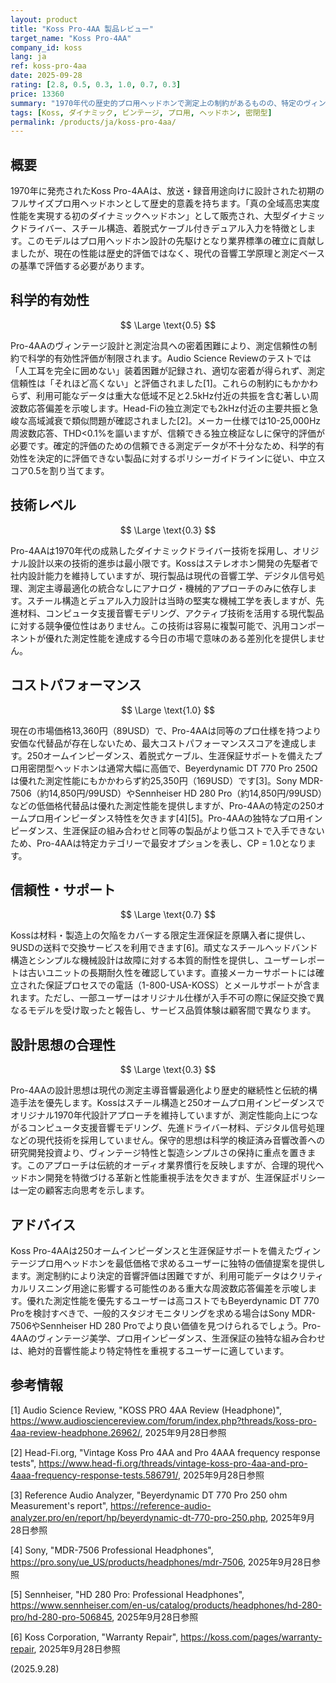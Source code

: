 ```yaml
---
layout: product
title: "Koss Pro-4AA 製品レビュー"
target_name: "Koss Pro-4AA"
company_id: koss
lang: ja
ref: koss-pro-4aa
date: 2025-09-28
rating: [2.8, 0.5, 0.3, 1.0, 0.7, 0.3]
price: 13360
summary: "1970年代の歴史的プロ用ヘッドホンで測定上の制約があるものの、特定のヴィンテージプロ用カテゴリーでの最大コストパフォーマンスを実現。"
tags: [Koss, ダイナミック, ビンテージ, プロ用, ヘッドホン, 密閉型]
permalink: /products/ja/koss-pro-4aa/
---
```

## 概要

1970年に発売されたKoss Pro-4AAは、放送・録音用途向けに設計された初期のフルサイズプロ用ヘッドホンとして歴史的意義を持ちます。「真の全域高忠実度性能を実現する初のダイナミックヘッドホン」として販売され、大型ダイナミックドライバー、スチール構造、着脱式ケーブル付きデュアル入力を特徴とします。このモデルはプロ用ヘッドホン設計の先駆けとなり業界標準の確立に貢献しましたが、現在の性能は歴史的評価ではなく、現代の音響工学原理と測定ベースの基準で評価する必要があります。

## 科学的有効性

$$ \Large \text{0.5} $$

Pro-4AAのヴィンテージ設計と測定治具への密着困難により、測定信頼性の制約で科学的有効性評価が制限されます。Audio Science Reviewのテストでは「人工耳を完全に囲めない」装着困難が記録され、適切な密着が得られず、測定信頼性は「それほど高くない」と評価されました[1]。これらの制約にもかかわらず、利用可能なデータは重大な低域不足と2.5kHz付近の共振を含む著しい周波数応答偏差を示唆します。Head-Fiの独立測定でも2kHz付近の主要共振と急峻な高域減衰で類似問題が確認されました[2]。メーカー仕様では10-25,000Hz周波数応答、THD<0.1%を謳いますが、信頼できる独立検証なしに保守的評価が必要です。確定的評価のための信頼できる測定データが不十分なため、科学的有効性を決定的に評価できない製品に対するポリシーガイドラインに従い、中立スコア0.5を割り当てます。

## 技術レベル

$$ \Large \text{0.3} $$

Pro-4AAは1970年代の成熟したダイナミックドライバー技術を採用し、オリジナル設計以来の技術的進歩は最小限です。Kossはステレオホン開発の先駆者で社内設計能力を維持していますが、現行製品は現代の音響工学、デジタル信号処理、測定主導最適化の統合なしにアナログ・機械的アプローチのみに依存します。スチール構造とデュアル入力設計は当時の堅実な機械工学を表しますが、先進材料、コンピュータ支援音響モデリング、アクティブ技術を活用する現代製品に対する競争優位性はありません。この技術は容易に複製可能で、汎用コンポーネントが優れた測定性能を達成する今日の市場で意味のある差別化を提供しません。

## コストパフォーマンス

$$ \Large \text{1.0} $$

現在の市場価格13,360円（89USD）で、Pro-4AAは同等のプロ仕様を持つより安価な代替品が存在しないため、最大コストパフォーマンススコアを達成します。250オームインピーダンス、着脱式ケーブル、生涯保証サポートを備えたプロ用密閉型ヘッドホンは通常大幅に高価で、Beyerdynamic DT 770 Pro 250Ωは優れた測定性能にもかかわらず約25,350円（169USD）です[3]。Sony MDR-7506（約14,850円/99USD）やSennheiser HD 280 Pro（約14,850円/99USD）などの低価格代替品は優れた測定性能を提供しますが、Pro-4AAの特定の250オームプロ用インピーダンス特性を欠きます[4][5]。Pro-4AAの独特なプロ用インピーダンス、生涯保証の組み合わせと同等の製品がより低コストで入手できないため、Pro-4AAは特定カテゴリーで最安オプションを表し、CP = 1.0となります。

## 信頼性・サポート

$$ \Large \text{0.7} $$

Kossは材料・製造上の欠陥をカバーする限定生涯保証を原購入者に提供し、9USDの送料で交換サービスを利用できます[6]。頑丈なスチールヘッドバンド構造とシンプルな機械設計は故障に対する本質的耐性を提供し、ユーザーレポートは古いユニットの長期耐久性を確認しています。直接メーカーサポートには確立された保証プロセスでの電話（1-800-USA-KOSS）とメールサポートが含まれます。ただし、一部ユーザーはオリジナル仕様が入手不可の際に保証交換で異なるモデルを受け取ったと報告し、サービス品質体験は顧客間で異なります。

## 設計思想の合理性

$$ \Large \text{0.3} $$

Pro-4AAの設計思想は現代の測定主導音響最適化より歴史的継続性と伝統的構造手法を優先します。Kossはスチール構造と250オームプロ用インピーダンスでオリジナル1970年代設計アプローチを維持していますが、測定性能向上につながるコンピュータ支援音響モデリング、先進ドライバー材料、デジタル信号処理などの現代技術を採用していません。保守的思想は科学的検証済み音響改善への研究開発投資より、ヴィンテージ特性と製造シンプルさの保持に重点を置きます。このアプローチは伝統的オーディオ業界慣行を反映しますが、合理的現代ヘッドホン開発を特徴づける革新と性能重視手法を欠きますが、生涯保証ポリシーは一定の顧客志向思考を示します。

## アドバイス

Koss Pro-4AAは250オームインピーダンスと生涯保証サポートを備えたヴィンテージプロ用ヘッドホンを最低価格で求めるユーザーに独特の価値提案を提供します。測定制約により決定的音響評価は困難ですが、利用可能データはクリティカルリスニング用途に影響する可能性のある重大な周波数応答偏差を示唆します。優れた測定性能を優先するユーザーは高コストでもBeyerdynamic DT 770 Proを検討すべきで、一般的スタジオモニタリングを求める場合はSony MDR-7506やSennheiser HD 280 Proでより良い価値を見つけられるでしょう。Pro-4AAのヴィンテージ美学、プロ用インピーダンス、生涯保証の独特な組み合わせは、絶対的音響性能より特定特性を重視するユーザーに適しています。

## 参考情報

[1] Audio Science Review, "KOSS PRO 4AA Review (Headphone)", https://www.audiosciencereview.com/forum/index.php?threads/koss-pro-4aa-review-headphone.26962/, 2025年9月28日参照

[2] Head-Fi.org, "Vintage Koss Pro 4AA and Pro 4AAA frequency response tests", https://www.head-fi.org/threads/vintage-koss-pro-4aa-and-pro-4aaa-frequency-response-tests.586791/, 2025年9月28日参照

[3] Reference Audio Analyzer, "Beyerdynamic DT 770 Pro 250 ohm Measurement's report", https://reference-audio-analyzer.pro/en/report/hp/beyerdynamic-dt-770-pro-250.php, 2025年9月28日参照

[4] Sony, "MDR-7506 Professional Headphones", https://pro.sony/ue_US/products/headphones/mdr-7506, 2025年9月28日参照

[5] Sennheiser, "HD 280 Pro: Professional Headphones", https://www.sennheiser.com/en-us/catalog/products/headphones/hd-280-pro/hd-280-pro-506845, 2025年9月28日参照

[6] Koss Corporation, "Warranty Repair", https://koss.com/pages/warranty-repair, 2025年9月28日参照


(2025.9.28)